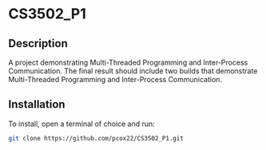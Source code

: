 # CS3502_P1

## Description
A project demonstrating Multi-Threaded Programming and Inter-Process Communication. The final result should include two builds that demonstrate Multi-Threaded Programming and Inter-Process Communication.

## Installation
To install, open a terminal of choice and run:
```bash
git clone https://github.com/pcox22/CS3502_P1.git


